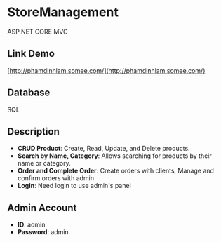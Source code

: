 # StoreManagement

ASP.NET CORE MVC

## Link Demo
[http://phamdinhlam.somee.com/](http://phamdinhlam.somee.com/)

## Database
SQL

## Description
- **CRUD Product**: Create, Read, Update, and Delete products.
- **Search by Name, Category**: Allows searching for products by their name or category.
- **Order and Complete Order**: Create orders with clients, Manage and confirm orders with admin
- **Login**: Need login to use admin's panel
## Admin Account
- **ID**: admin
- **Password**: admin
